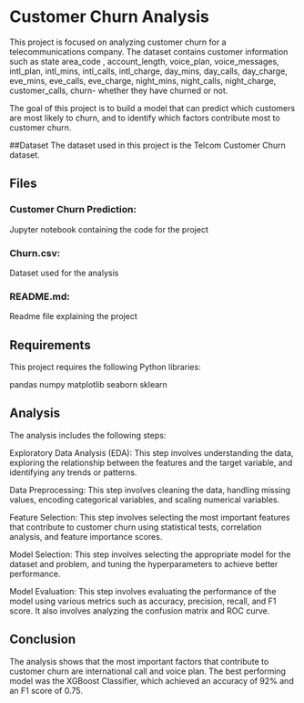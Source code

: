# Customer Churn Analysis


This project is focused on analyzing customer churn for a telecommunications company. The dataset contains customer information such as state	area_code , 
account_length, voice_plan,	voice_messages,	intl_plan, intl_mins, intl_calls, intl_charge, day_mins, day_calls, day_charge, eve_mins, eve_calls,	eve_charge,	night_mins,
night_calls,	night_charge,	customer_calls,	churn- whether they have churned or not.

The goal of this project is to build a model that can predict which customers are most likely to churn, and to identify which factors contribute 
most to customer churn.

##Dataset
The dataset used in this project is the Telcom Customer Churn dataset. 

## Files
### Customer Churn Prediction: 
Jupyter notebook containing the code for the project

### Churn.csv: 
Dataset used for the analysis

### README.md:  
Readme file explaining the project

## Requirements
This project requires the following Python libraries:

pandas
numpy
matplotlib
seaborn
sklearn

## Analysis
The analysis includes the following steps:

Exploratory Data Analysis (EDA): 
This step involves understanding the data, exploring the relationship between the features and the target variable,
and identifying any trends or patterns.

Data Preprocessing:
This step involves cleaning the data, handling missing values, encoding categorical variables, and scaling numerical variables.

Feature Selection: This step involves selecting the most important features that contribute to customer churn using statistical tests, correlation analysis,
and feature importance scores.

Model Selection: This step involves selecting the appropriate model for the dataset and problem, and tuning the hyperparameters to achieve better performance.

Model Evaluation: This step involves evaluating the performance of the model using various metrics such as accuracy, precision, recall, and F1 score.
It also involves analyzing the confusion matrix and ROC curve.

## Conclusion
The analysis shows that the most important factors that contribute to customer churn are international call and voice plan. The best performing model was the 
XGBoost Classifier, which achieved an accuracy of 92% and an F1 score of 0.75.
